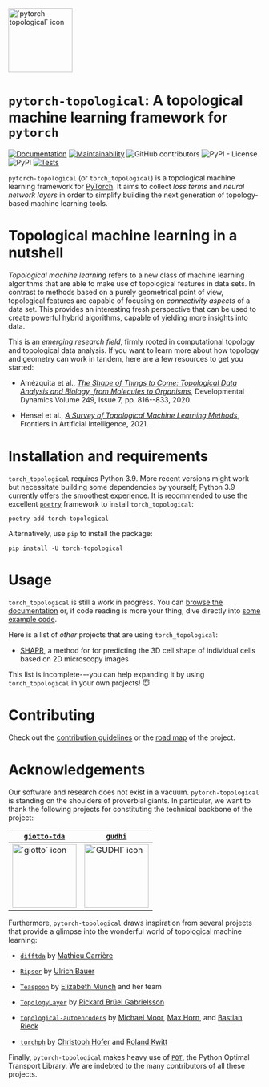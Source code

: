 <img src="torch_topological.svg" height=128 alt="`pytorch-topological` icon" />

# `pytorch-topological`: A topological machine learning framework for `pytorch`

[![Documentation](https://readthedocs.org/projects/pytorch-topological/badge/?version=latest)](https://pytorch-topological.readthedocs.io/en/latest/?badge=latest) [![Maintainability](https://api.codeclimate.com/v1/badges/397f53d1968f01b86e74/maintainability)](https://codeclimate.com/github/aidos-lab/pytorch-topological/maintainability) ![GitHub contributors](https://img.shields.io/github/contributors/aidos-lab/pytorch-topological) ![PyPI - License](https://img.shields.io/pypi/l/torch_topological) ![PyPI](https://img.shields.io/pypi/v/torch_topological) [![Tests](https://github.com/aidos-lab/pytorch-topological/actions/workflows/run_tests.yaml/badge.svg)](https://github.com/aidos-lab/pytorch-topological/actions/workflows/run_tests.yaml)

`pytorch-topological` (or `torch_topological`) is a topological machine
learning framework for [PyTorch](https://pytorch.org). It aims to
collect *loss terms* and *neural network layers* in order to simplify
building the next generation of topology-based machine learning tools.

# Topological machine learning in a nutshell 

*Topological machine learning* refers to a new class of machine learning
algorithms that are able to make use of topological features in data
sets. In contrast to methods based on a purely geometrical point of
view, topological features are capable of focusing on *connectivity
aspects* of a data set. This provides an interesting fresh perspective
that can be used to create powerful hybrid algorithms, capable of
yielding more insights into data.

This is an *emerging research field*, firmly rooted in computational
topology and topological data analysis. If you want to learn more about
how topology and geometry can work in tandem, here are a few resources
to get you started:

- Amézquita et al., [*The Shape of Things to Come: Topological Data Analysis and Biology,
  from Molecules to Organisms*](https://doi.org/10.1002/dvdy.175), Developmental Dynamics
  Volume 249, Issue 7, pp. 816--833, 2020.

- Hensel et al., [*A Survey of Topological Machine Learning Methods*](https://www.frontiersin.org/articles/10.3389/frai.2021.681108/full),
  Frontiers in Artificial Intelligence, 2021.

# Installation and requirements

`torch_topological` requires Python 3.9. More recent versions might work
but necessitate building some dependencies by yourself; Python 3.9
currently offers the smoothest experience.
It is recommended to use the excellent [`poetry`](https://python-poetry.org) framework
to install `torch_topological`:

```
poetry add torch-topological
```

Alternatively, use `pip` to install the package:

```
pip install -U torch-topological
```

# Usage

`torch_topological` is still a work in progress. You can [browse the documentation](https://pytorch-topological.readthedocs.io)
or, if code reading is more your thing, dive directly into [some example
code](./torch_topological/examples).

Here is a list of *other* projects that are using `torch_topological`:

- [SHAPR](https://github.com/marrlab/SHAPR_torch), a method for for
  predicting the 3D cell shape of individual cells based on 2D
  microscopy images

This list is incomplete---you can help expanding it by using
`torch_topological` in your own projects! :innocent:

# Contributing

Check out the [contribution guidelines](CONTRIBUTING.md) or the [road
map](ROADMAP.md) of the project.

# Acknowledgements

Our software and research does not exist in a vacuum. `pytorch-topological` is standing
on the shoulders of proverbial giants. In particular, we want to thank the
following projects for constituting the technical backbone of the
project:

| [`giotto-tda`](https://github.com/giotto-ai/giotto-tda)       | [`gudhi`](https://github.com/GUDHI/gudhi-devel)<br />       |
|---------------------------------------------------------------|-------------------------------------------------------------|
| <img src="logos/giotto.jpg" height=128 alt="`giotto` icon" /> | <img src="logos/gudhi.png" height=128 alt="`GUDHI` icon" /> |

Furthermore, `pytorch-topological` draws inspiration from several
projects that provide a glimpse into the wonderful world of topological
machine learning:

- [`difftda`](https://github.com/MathieuCarriere/difftda) by [Mathieu Carrière](https://github.com/MathieuCarriere)

- [`Ripser`](https://github.com/Ripser/ripser) by [Ulrich Bauer](https://github.com/ubauer)

- [`Teaspoon`](https://lizliz.github.io/teaspoon/) by [Elizabeth Munch](https://elizabethmunch.com/) and her team

- [`TopologyLayer`](https://github.com/bruel-gabrielsson/TopologyLayer) by [Rickard Brüel Gabrielsson](https://github.com/bruel-gabrielsson)

- [`topological-autoencoders`](https://github.com/BorgwardtLab/topological-autoencoders) by [Michael Moor](https://github.com/mi92), [Max Horn](https://github.com/ExpectationMax), and [Bastian Rieck](https://github.com/Pseudomanifold)

- [`torchph`](https://github.com/c-hofer/torchph) by [Christoph Hofer](https://github.com/c-hofer) and [Roland Kwitt](https://github.com/rkwitt)

Finally, `pytorch-topological` makes heavy use of [`POT`](https://pythonot.github.io), the Python Optimal Transport Library.
We are indebted to the many contributors of all these projects.

